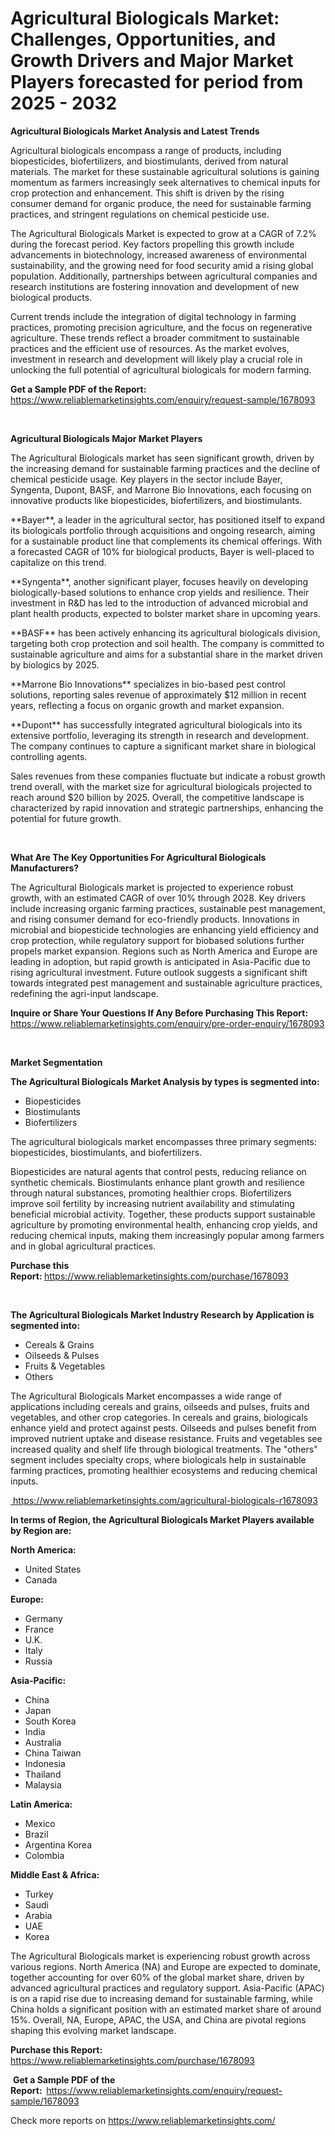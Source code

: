 <p><h1>Agricultural Biologicals Market: Challenges, Opportunities, and Growth Drivers and Major Market Players forecasted for period from 2025 - 2032</h1></p><p><strong>Agricultural Biologicals Market Analysis and Latest Trends</strong></p>
<p><p>Agricultural biologicals encompass a range of products, including biopesticides, biofertilizers, and biostimulants, derived from natural materials. The market for these sustainable agricultural solutions is gaining momentum as farmers increasingly seek alternatives to chemical inputs for crop protection and enhancement. This shift is driven by the rising consumer demand for organic produce, the need for sustainable farming practices, and stringent regulations on chemical pesticide use.</p><p>The Agricultural Biologicals Market is expected to grow at a CAGR of 7.2% during the forecast period. Key factors propelling this growth include advancements in biotechnology, increased awareness of environmental sustainability, and the growing need for food security amid a rising global population. Additionally, partnerships between agricultural companies and research institutions are fostering innovation and development of new biological products.</p><p>Current trends include the integration of digital technology in farming practices, promoting precision agriculture, and the focus on regenerative agriculture. These trends reflect a broader commitment to sustainable practices and the efficient use of resources. As the market evolves, investment in research and development will likely play a crucial role in unlocking the full potential of agricultural biologicals for modern farming.</p></p>
<p><strong>Get a Sample PDF of the Report:&nbsp;</strong> <a href="https://www.reliablemarketinsights.com/enquiry/request-sample/1678093?utm_campaign=3540&utm_medium=2&utm_source=Github&utm_content=ia&utm_term=30032025&utm_id=agricultural-biologicals">https://www.reliablemarketinsights.com/enquiry/request-sample/1678093</a></p>
<p>&nbsp;</p>
<p><strong>Agricultural Biologicals Major Market Players</strong></p>
<p><p>The Agricultural Biologicals market has seen significant growth, driven by the increasing demand for sustainable farming practices and the decline of chemical pesticide usage. Key players in the sector include Bayer, Syngenta, Dupont, BASF, and Marrone Bio Innovations, each focusing on innovative products like biopesticides, biofertilizers, and biostimulants.</p><p>**Bayer**, a leader in the agricultural sector, has positioned itself to expand its biologicals portfolio through acquisitions and ongoing research, aiming for a sustainable product line that complements its chemical offerings. With a forecasted CAGR of 10% for biological products, Bayer is well-placed to capitalize on this trend.</p><p>**Syngenta**, another significant player, focuses heavily on developing biologically-based solutions to enhance crop yields and resilience. Their investment in R&D has led to the introduction of advanced microbial and plant health products, expected to bolster market share in upcoming years.</p><p>**BASF** has been actively enhancing its agricultural biologicals division, targeting both crop protection and soil health. The company is committed to sustainable agriculture and aims for a substantial share in the market driven by biologics by 2025.</p><p>**Marrone Bio Innovations** specializes in bio-based pest control solutions, reporting sales revenue of approximately $12 million in recent years, reflecting a focus on organic growth and market expansion.</p><p>**Dupont** has successfully integrated agricultural biologicals into its extensive portfolio, leveraging its strength in research and development. The company continues to capture a significant market share in biological controlling agents.</p><p>Sales revenues from these companies fluctuate but indicate a robust growth trend overall, with the market size for agricultural biologicals projected to reach around $20 billion by 2025. Overall, the competitive landscape is characterized by rapid innovation and strategic partnerships, enhancing the potential for future growth.</p></p>
<p>&nbsp;</p>
<p><strong>What Are The Key Opportunities For Agricultural Biologicals Manufacturers?</strong></p>
<p><p>The Agricultural Biologicals market is projected to experience robust growth, with an estimated CAGR of over 10% through 2028. Key drivers include increasing organic farming practices, sustainable pest management, and rising consumer demand for eco-friendly products. Innovations in microbial and biopesticide technologies are enhancing yield efficiency and crop protection, while regulatory support for biobased solutions further propels market expansion. Regions such as North America and Europe are leading in adoption, but rapid growth is anticipated in Asia-Pacific due to rising agricultural investment. Future outlook suggests a significant shift towards integrated pest management and sustainable agriculture practices, redefining the agri-input landscape.</p></p>
<p><strong>Inquire or Share Your Questions If Any Before Purchasing This Report:</strong> <a href="https://www.reliablemarketinsights.com/enquiry/pre-order-enquiry/1678093?utm_campaign=3540&utm_medium=2&utm_source=Github&utm_content=ia&utm_term=30032025&utm_id=agricultural-biologicals">https://www.reliablemarketinsights.com/enquiry/pre-order-enquiry/1678093</a></p>
<p>&nbsp;</p>
<p><strong>Market Segmentation</strong></p>
<p><strong>The Agricultural Biologicals Market Analysis by types is segmented into:</strong></p>
<p><ul><li>Biopesticides</li><li>Biostimulants</li><li>Biofertilizers</li></ul></p>
<p><p>The agricultural biologicals market encompasses three primary segments: biopesticides, biostimulants, and biofertilizers. </p><p>Biopesticides are natural agents that control pests, reducing reliance on synthetic chemicals. Biostimulants enhance plant growth and resilience through natural substances, promoting healthier crops. Biofertilizers improve soil fertility by increasing nutrient availability and stimulating beneficial microbial activity. Together, these products support sustainable agriculture by promoting environmental health, enhancing crop yields, and reducing chemical inputs, making them increasingly popular among farmers and in global agricultural practices.</p></p>
<p><strong>Purchase this Report:&nbsp;</strong><a href="https://www.reliablemarketinsights.com/purchase/1678093?utm_campaign=3540&utm_medium=2&utm_source=Github&utm_content=ia&utm_term=30032025&utm_id=agricultural-biologicals">https://www.reliablemarketinsights.com/purchase/1678093</a></p>
<p>&nbsp;</p>
<p><strong>The Agricultural Biologicals Market Industry Research by Application is segmented into:</strong></p>
<p><ul><li>Cereals & Grains</li><li>Oilseeds & Pulses</li><li>Fruits & Vegetables</li><li>Others</li></ul></p>
<p><p>The Agricultural Biologicals Market encompasses a wide range of applications including cereals and grains, oilseeds and pulses, fruits and vegetables, and other crop categories. In cereals and grains, biologicals enhance yield and protect against pests. Oilseeds and pulses benefit from improved nutrient uptake and disease resistance. Fruits and vegetables see increased quality and shelf life through biological treatments. The "others" segment includes specialty crops, where biologicals help in sustainable farming practices, promoting healthier ecosystems and reducing chemical inputs.</p></p>
<p><a href="https://www.reliablemarketinsights.com/agricultural-biologicals-r1678093?utm_campaign=3540&utm_medium=2&utm_source=Github&utm_content=ia&utm_term=30032025&utm_id=agricultural-biologicals">&nbsp;https://www.reliablemarketinsights.com/agricultural-biologicals-r1678093</a></p>
<p><strong>In terms of Region, the Agricultural Biologicals Market Players available by Region are:</strong></p>
<p>
    <p> <strong> North America: </strong>
        <ul>
            <li>United States</li>
            <li>Canada</li>
        </ul>
        </p> 
    <p> <strong> Europe: </strong>
        <ul>
            <li>Germany</li>
            <li>France</li>
            <li>U.K.</li>
            <li>Italy</li>
            <li>Russia</li>
        </ul>
        </p> 
    <p> <strong> Asia-Pacific: </strong>
        <ul>
            <li>China</li>
            <li>Japan</li>
            <li>South Korea</li>
            <li>India</li>
            <li>Australia</li>
            <li>China Taiwan</li>
            <li>Indonesia</li>
            <li>Thailand</li>
            <li>Malaysia</li>
        </ul>
        </p> 
    <p> <strong> Latin America: </strong>
        <ul>
            <li>Mexico</li>
            <li>Brazil</li>
            <li>Argentina Korea</li>
            <li>Colombia</li>
        </ul>
        </p> 
    <p> <strong> Middle East & Africa: </strong>
        <ul>
            <li>Turkey</li>
            <li>Saudi</li>
            <li>Arabia</li>
            <li>UAE</li>
            <li>Korea</li>
        </ul>
    </p>
    </p>
<p><p>The Agricultural Biologicals market is experiencing robust growth across various regions. North America (NA) and Europe are expected to dominate, together accounting for over 60% of the global market share, driven by advanced agricultural practices and regulatory support. Asia-Pacific (APAC) is on a rapid rise due to increasing demand for sustainable farming, while China holds a significant position with an estimated market share of around 15%. Overall, NA, Europe, APAC, the USA, and China are pivotal regions shaping this evolving market landscape.</p></p>
<p><strong>Purchase this Report: </strong><a href="https://www.reliablemarketinsights.com/purchase/1678093?utm_campaign=3540&utm_medium=2&utm_source=Github&utm_content=ia&utm_term=30032025&utm_id=agricultural-biologicals">https://www.reliablemarketinsights.com/purchase/1678093</a></p>
<p>&nbsp;<strong>Get a Sample PDF of the Report:&nbsp;&nbsp;</strong><a href="https://www.reliablemarketinsights.com/enquiry/request-sample/1678093?utm_campaign=3540&utm_medium=2&utm_source=Github&utm_content=ia&utm_term=30032025&utm_id=agricultural-biologicals">https://www.reliablemarketinsights.com/enquiry/request-sample/1678093</a></p>
<p><strong></strong></p>
<p>Check more reports on <a href="https://www.reliablemarketinsights.com/?utm_campaign=3540&utm_medium=2&utm_source=Github&utm_content=ia&utm_term=30032025&utm_id=agricultural-biologicals">https://www.reliablemarketinsights.com/</a></p>